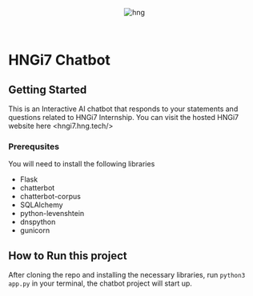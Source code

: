 <div align="center">

![hng](https://res.cloudinary.com/iambeejayayo/image/upload/v1554240066/brand-logo.png)

<br>

</div>

# HNGi7 Chatbot

## Getting Started
This is an Interactive AI chatbot that responds to your statements and questions related to HNGi7 Internship. You can visit the hosted HNGi7 website here <hngi7.hng.tech/>
### Prerequsites
You will need to install the following libraries

- Flask
- chatterbot
- chatterbot-corpus
- SQLAlchemy
- python-levenshtein
- dnspython
- gunicorn

## How to Run this project
After cloning the repo and installing the necessary libraries, run ``` python3 app.py ``` in your terminal, the chatbot project will start up.
